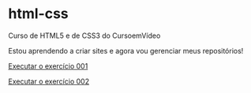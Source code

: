 # html-css
 Curso de HTML5 e de CSS3 do CursoemVídeo

 Estou aprendendo a criar sites e agora vou gerenciar meus repositórios!

 <a href="https://karllago.github.io/html-css/exercicios/ex001/index.html">Executar o exercício 001</a> 

 <a href="https://karllago.github.io/html-css/exercicios/ex002/">Executar o exercício 002</a>
